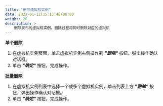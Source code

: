 ```yaml
---
title: "删除虚拟机实例"
date: 2022-01-12T15:13:48+08:00
weight: 20
description: >
    删除发布的虚拟机实例，删除过程将同时删除对应的虚拟机
---
```


**单个删除**

1. 在虚拟机实例页面，单击虚拟机实例右侧操作列 **_"删除"_** 按钮，弹出操作确认对话框。
2. 单击 **_"确定"_** 按钮，完成操作。

**批量删除**

1. 在虚拟机实例列表中选择一个或多个虚拟机实例，单击列表上方 **_"删除"_** 按钮，弹出操作确认对话框。
2. 单击 **_"确定"_** 按钮，完成操作。
